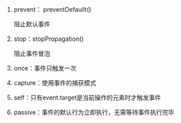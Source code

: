1. prevent： preventDefauilt()

   阻止默认事件

2. stop：stopPropagation()

   阻止事件冒泡

3. once：事件只触发一次

4. capture：使用事件的捕获模式

5. self：只有event.target是当前操作的元素时才触发事件

6. passive：事件的默认行为立即执行，无需等待事件执行完毕

